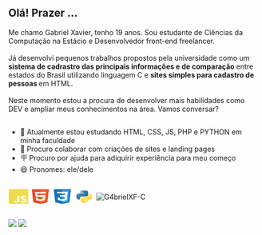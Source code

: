 ## Olá! Prazer ...
  Me chamo Gabriel Xavier, tenho 19 anos. Sou estudante de Ciências da Computação na Estácio e Desenvolvedor front-end freelancer.<br>
  <br>
 Já desenvolvi pequenos trabalhos propostos pela universidade como um <strong>sistema de cadrastro das principais informações e de comparação </strong> entre estados do Brasil utilizando linguagem C e <strong>sites simples para cadastro de pessoas </strong> em HTML.<br>
  <br>
Neste momento estou a procura de desenvolver mais habilidades como DEV e ampliar meus conhecimentos na área. Vamos conversar?

##

- 📖 Atualmente estou estudando HTML, CSS, JS, PHP e PYTHON em minha faculdade
- 👯 Procuro colaborar com criações de sites e landing pages 
- 🪧 Procuro por ajuda para adiquirir experiência para meu começo
- 😄 Pronomes: ele/dele

<div style="display: inline_block"><br>
  <img align="center" alt="G4brielXF-Js" height="30" width="40" src="https://raw.githubusercontent.com/devicons/devicon/master/icons/javascript/javascript-plain.svg">
  <img align="center" alt="G4brielXF-HTML" height="30" width="40" src="https://raw.githubusercontent.com/devicons/devicon/master/icons/html5/html5-original.svg">
  <img align="center" alt="G4brielXF-CSS" height="30" width="40" src="https://raw.githubusercontent.com/devicons/devicon/master/icons/css3/css3-original.svg">
  <img align="center" alt="G4brielXF-Python" height="30" width="40" src="https://raw.githubusercontent.com/devicons/devicon/master/icons/python/python-original.svg">
  <img align="center" alt="G4brielXF-C" height="30" width="40" src="https://cdn.jsdelivr.net/gh/devicons/devicon@latest/icons/cplusplus/cplusplus-original.svg">


</div>
  
  ##

 <div>
    <a href = "mailto:xavierfreitasgabriel@gmail.com"><img src="https://img.shields.io/badge/-Gmail-%23333?style=for-the-badge&logo=gmail&logoColor=white" target="_blank"></a>
    <a href="https://discord.com/channels/@G4bzuk1" target="_blank"><img src="https://img.shields.io/badge/Discord-7289DA?style=for-the-badge&logo=discord&logoColor=white" target="_blank"></a> 

     
 </div>
